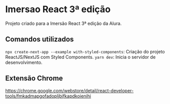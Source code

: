 # Imersao React 3ª edição

Projeto criado para a Imersão React 3ª edição da Alura.

## Comandos utilizados

`npx create-next-app --example with-styled-components`: Criação do projeto ReactJS/NextJS com Styled Components.
`yarn dev`: Inicia o servidor de desenvolvimento.

## Extensão Chrome

https://chrome.google.com/webstore/detail/react-developer-tools/fmkadmapgofadopljbjfkapdkoienihi
